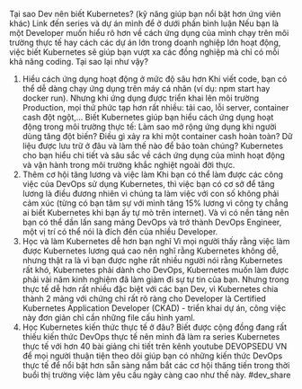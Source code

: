 Tại sao Dev nên biết Kubernetes? (kỹ năng giúp bạn nổi bật hơn ứng viên khác)
Link đến series và dự án mình để ở dưới phần bình luận
Nếu bạn là một Developer muốn hiểu rõ hơn về cách ứng dụng của mình chạy trên môi trường thực tế hay cách các dự án lớn trong doanh nghiệp lớn hoạt động, việc biết Kubernetes sẽ giúp bạn vượt xa các đồng nghiệp mà chỉ có mỗi khả năng coding. Tại sao lại như vậy?
1. Hiểu cách ứng dụng hoạt động ở mức độ sâu hơn
Khi viết code, bạn có thể dễ dàng chạy ứng dụng trên máy cá nhân (ví dụ: npm start hay docker run). Nhưng khi ứng dụng được triển khai lên môi trường Production, mọi thứ phức tạp hơn rất nhiều: tải cao, lỗi server, container cash đột ngột,...
Biết Kubernetes giúp bạn hiểu cách ứng dụng hoạt động trong môi trường thực tế:
Làm sao mở rộng ứng dụng khi người dùng tăng đột biến?
Điều gì xảy ra khi một container cash hoàn toàn?
Dữ liệu được lưu trữ ở đâu và làm thế nào để bảo toàn chúng?
Kubernetes cho bạn hiểu chi tiết và sâu sắc về cách ứng dụng của mình hoạt động và vận hành trong môi trường khắc nghiệt ngoài đời thực.
2. Thêm cơ hội tăng lương và việc làm
Khi bạn có thể làm được các công việc của DevOps sử dụng Kubernetes, thì việc bạn có cơ sở để tăng lương là điều đương nhiên vì chúng ta làm việc với con số không phải cảm xúc (từng có bạn tâm sự với mình tăng 15% lương vì công ty chẳng ai biết Kubernetes khi bạn ấy tự mò trên internet).
Và vì có nền tảng nên bạn có thể dần lấn sang mảng DevOps và trở thành DevOps Engineer, một vị trí có thể nói là đích đến của nhiều Developer.
3. Học và làm Kubernetes dễ hơn bạn nghĩ
Vì mọi người thấy rằng việc làm được Kubernetes lương quá cao nên nghĩ rằng Kubernetes không dễ, nhưng thật ra là vì bạn được nghe rất nhiều người nói rằng Kubernetes rất khó, Kubernetes phải dành cho DevOps, Kubernetes muốn làm được phải vài năm kinh nghiệm đã làm giảm đi sự tự tin của bạn.
Nhưng trong thực tế dễ hơn rất nhiều đặc biệt với các bạn Dev, vì Kubernetes chia thành 2 mảng với chứng chỉ rất rõ ràng cho Developer là Certified Kubernetes Application Developer (CKAD) - triển khai dự án, công việc này đơn giản chỉ cần những file cấu hình yaml.
4. Học Kubernetes kiến thức thực tế ở đâu?
Biết được cộng đồng đang rất thiếu kiến thức DevOps thực tế nên mình đã làm ra series Kubernetes thực tế với hơn 40 bài giảng chi tiết trên kênh youtube DEVOPSEDU VN để mọi người thuận tiện theo dõi giúp bạn có những kiến thức DevOps thực tế để nổi bật hơn sẵn sàng nắm bắt các cơ hội thăng tiến trong thời buổi thị trường việc làm yêu cầu ngày càng cao như thế này.
#dev_share

